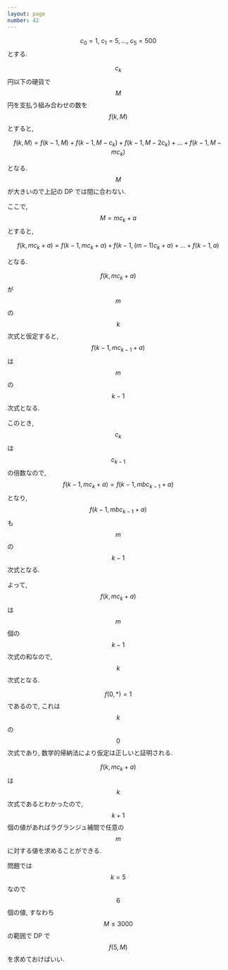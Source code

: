 ```yaml
---
layout: page
number: 42
---
```

$$ c_0 = 1,\ c_1 = 5, \dots,\ c_5 = 500 $$ とする.

$$ c_k $$ 円以下の硬貨で $$ M $$ 円を支払う組み合わせの数を $$ f(k, M) $$ とすると,

$$
f(k, M) = f(k-1, M) + f(k-1, M - c_k) + f(k-1, M - 2c_k) + \dots + f(k-1, M - mc_k)
$$

となる. $$ M $$ が大きいので上記の DP では間に合わない.

ここで, $$ M = mc_k + a $$ とすると,

$$
f(k, mc_k + a) = f(k-1, mc_k + a) + f(k-1, (m-1)c_k + a) + \dots + f(k-1, a)
$$

となる.

$$ f(k, mc_k + a) $$ が $$ m $$ の $$ k $$ 次式と仮定すると, $$ f(k-1, mc_{k-1} + a) $$ は $$ m $$ の $$ k-1 $$ 次式となる.

このとき, $$ c_k $$ は $$ c_{k-1} $$ の倍数なので, $$ f(k-1, mc_k + a) = f(k-1, mbc_{k-1} + a) $$ となり, $$ f(k-1, mbc_{k-1} + a) $$ も $$ m $$ の $$ k-1 $$ 次式となる.

よって, $$ f(k, mc_k + a) $$ は $$ m $$ 個の $$ k-1 $$ 次式の和なので, $$ k $$ 次式となる.

$$ f(0, *) = 1 $$ であるので, これは $$ k $$ の $$ 0 $$ 次式であり, 数学的帰納法により仮定は正しいと証明される.

$$ f(k, mc_k + a) $$ は $$ k $$ 次式であるとわかったので, $$ k+1 $$ 個の値があればラグランジュ補間で任意の $$ m $$ に対する値を求めることができる.

問題では $$ k = 5 $$ なので $$ 6 $$ 個の値, すなわち $$ M \leq 3000 $$ の範囲で DP で $$ f(5, M) $$ を求めておけばいい.
